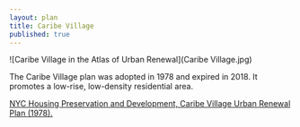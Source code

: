```yaml
---
layout: plan
title: Caribe Village
published: true
---
```


![Caribe Village in the Atlas of Urban Renewal](Caribe Village.jpg)

The Caribe Village plan was adopted in 1978 and expired in 2018. It promotes a low-rise, low-density residential area.

[NYC Housing Preservation and Development, Caribe Village Urban Renewal Plan (1978).](https://www.nyc.gov/assets/hpd/downloads/pdfs/services/caribe-village-urp.pdf)
